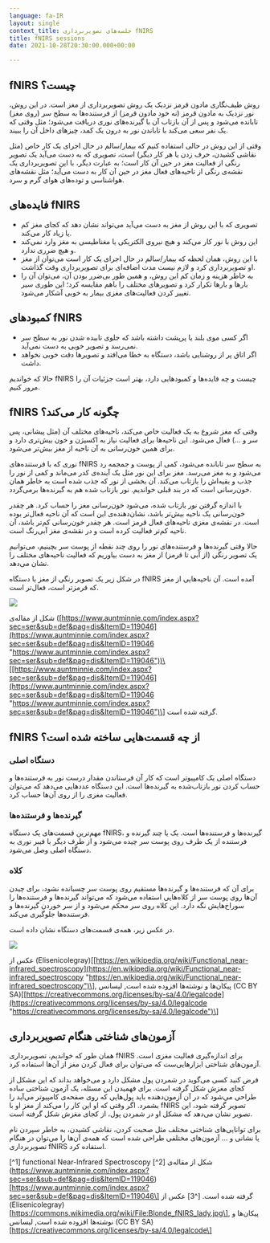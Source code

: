 ```yaml
---
language: fa-IR
layout: single
context_title: جلسه‌های تصویربرداری fNIRS
title: fNIRS sessions
date: 2021-10-28T20:30:00.000+00:00

---
```

## fNIRS چیست؟

روش طیف‌نگاری مادون قرمز نزدیک یک روش تصویربرداری از مغز است. در این روش، نور نزدیک به مادون قرمز (نه خود مادون قرمز) از فرستنده‌ها به سطح سر (روی مغز) تابانده می‌شود و پس از آن بازتاب آن با گیرنده‌های نوری دریافت می‌شود؛ مثل وقتی که یک نفر سعی می‌کند با تاباندن نور به درون یک کمد، چیزهای داخل آن را ببیند.

وقتی از این روش در حالی استفاده کنیم که بیمار/سالم در حال اجرای یک کار خاص (مثل نقاشی کشیدن، حرف زدن یا هر کار دیگر) است، تصویری که به دست می‌آید یک تصویر رنگی از فعالیت مغز در حین آن کار است؛ به عبارت دیگر، با این تصویربرداری یک نقشه‌ی رنگی از ناحیه‌های فعال مغز در حین آن کار به دست می‌آید؛ مثل نقشه‌های هواشناسی و توده‌های هوای گرم و سرد.

## فایده‌های fNIRS

* تصویری که با این روش از مغز به دست می‌آید می‌تواند نشان دهد که کجای مغز کم یا زیاد کار می‌کند.
* این روش با نور کار می‌کند و هیچ نیروی الکتریکی یا مغناطیسی به مغز وارد نمی‌کند و هیچ ضرری ندارد.
* با این روش، همان لحظه که بیمار/سالم در حال اجرای یک کار است می‌توان از مغز او تصویربرداری کرد و لازم نیست  مدت اضافه‌ای برای تصویربرداری وقت گذاشت.
* به خاطر هزینه و زمان کم این روش، و همین طور بی‌ضرر بودن آن، می‌توان آن را بارها و بارها تکرار کرد و تصویرهای مختلف را باهم مقایسه کرد؛ این طوری سیر تغییر کردن فعالیت‌های مغزی بیمار به خوبی آشکار می‌شود.

## کمبودهای fNIRS

* اگر کسی موی بلند یا پرپشت داشته باشد که جلوی تابیده شدن نور به سطح سر نمی‌رسد و تصویر خوبی به دست نمی‌آید.
* اگر اتاق پر از روشنایی باشد، دستگاه به خطا می‌افتد و تصویرها دقت خوبی نخواهد داشت.

حالا که خواندیم fNIRS چیست و چه فایده‌ها و کمبود‌هایی دارد، بهتر است جزئیات آن را مرور کنیم.

## fNIRS چگونه کار می‌کند؟

وقتی که مغز شروع به یک فعالیت خاص می‌کند، ناحیه‌های مختلف آن (مثل پیشانی، پس سر و ...) فعال می‌شود. این ناحیه‌ها برای فعالیت نیاز به اکسیژن و خون بیش‌تری دارد و برای همین خون‌رسانی به آن ناحیه از مغز بیش‌تر می‌شود.

نوری که با فرستنده‌های fNIRS به سطح سر تابانده می‌شود، کمی از پوست و جمجمه رد می‌شود و به مغز می‌رسد. مغز برای این نور مثل یک آینده‌ی کدر می‌ماند و کمی از نور را جذب و بقیه‌اش را بازتاب می‌کند. آن بخشی از نور که جذب شده است به خاطر همان خون‌رسانی است که در بند قبلی خواندیم. نور بازتاب شده هم به گیرنده‌ها برمی‌گردد.

با اندازه گرفتن نور بازتاب شده، می‌شود خون‌رسانی مغز را حساب کرد. هر چقدر خون‌رسانی یک ناحیه بیش‌تر باشد، نشان‌دهنده‌ی این است که آن ناحیه فعال‌تر بوده است. در نقشه‌ی مغزی ناحیه‌های فعال قرمز است. هر چقدر خون‌رسانی کم‌تر باشد، آن ناحیه کم‌تر فعالیت کرده است و در نقشه‌ی مغز آبی‌رنگ است.

حالا وقتی گیرنده‌ها و فرستنده‌های نور را روی چند نقطه از پوست سر بچینیم، می‌توانیم یک تصویر رنگی (از آبی تا قرمز) از مغز به دست بیاوریم که فعالیت ناحیه‌های مختلف را نشان می‌دهد.

در شکل زیر یک تصویر رنگی از مغز با دستگاه fNIRS آمده است. آن ناحیه‌هایی از مغز که قرمزتر است، فعال‌تر است.

![](https://joinzal.ir/assets/img/brain-activity.jpg)

شکل از مقاله‌ی ([https://www.auntminnie.com/index.aspx?sec=ser&sub=def&pag=dis&ItemID=119046](https://www.auntminnie.com/index.aspx?sec=ser&sub=def&pag=dis&ItemID=119046 "https://www.auntminnie.com/index.aspx?sec=ser&sub=def&pag=dis&ItemID=119046"))\[[https://www.auntminnie.com/index.aspx?sec=ser&sub=def&pag=dis&ItemID=119046](https://www.auntminnie.com/index.aspx?sec=ser&sub=def&pag=dis&ItemID=119046 "https://www.auntminnie.com/index.aspx?sec=ser&sub=def&pag=dis&ItemID=119046")\] گرفته شده است.

## fNIRS از چه قسمت‌هایی ساخته شده است؟

### دستگاه اصلی

دستگاه اصلی یک کامپیوتر است که کار آن فرستاندن مقدار درست نور به فرستنده‌ها و حساب کردن نور بازتاب‌شده به گیرنده‌ها است. این دستگاه عددهایی می‌دهد که می‌توان فعالیت مغزی را از روی آن‌ها حساب کرد.

### گیرنده‌ها و فرستنده‌ها

مهم‌ترین قسمت‌های یک دستگاه fNIRS، گیرنده‌ها و فرستنده‌ها است. یک یا چند گیرنده و فرستنده از یک طرف روی پوست سر چیده می‌شود و از طرف دیگر با فیبر نوری به دستگاه اصلی وصل می‌شود.

### کلاه

برای آن که فرستنده‌ها و گیرنده‌ها مستقیم روی پوست سر چسبانده نشود، برای چیدن آن‌ها روی پوست سر از کلاه‌هایی استفاده می‌شود که می‌تواند گیرنده‌ها و فرستنده‌ها را سوراخ‌هایش نگه دارد. این کلاه روی سر محکم می‌شود و از سر خوردن گیرنده‌ها و فرستنده‌ها جلوگیری می‌کند.

در عکس زیر، همه‌ی قسمت‌های دستگاه نشان داده است.

![](https://joinzal.ir/assets/img/fnirs-equipment.png)

عکس از (Elisenicolegray)\[[https://en.wikipedia.org/wiki/Functional_near-infrared_spectroscopy](https://en.wikipedia.org/wiki/Functional_near-infrared_spectroscopy "https://en.wikipedia.org/wiki/Functional_near-infrared_spectroscopy")\], پیکان‌ها و نوشته‌ها افزوده شده است, لیسانس (CC BY SA)\[[https://creativecommons.org/licenses/by-sa/4.0/legalcode](https://creativecommons.org/licenses/by-sa/4.0/legalcode "https://creativecommons.org/licenses/by-sa/4.0/legalcode")\]

## آزمون‌های شناختی هنگام تصویربرداری

همان طور که خواندیم، تصویربرداری fNIRS برای اندازه‌گیری فعالیت مغزی است. آزمون‌های شناختی ابزارهایی‌ست که می‌توان برای فعال کردن مغز از آن‌ها استفاده کرد.

فرض کنید کسی می‌گوید در شمردن پول مشکل دارد و می‌خواهد بداند که این مشکل از کجای مغزش شکل گرفته است. برای فهمیدن این مسئله، یک آزمون شناختی ساده طراحی می‌شود که در‌ آن آزمون‌دهنده باید پول‌هایی که روی صفحه‌ی کامپیوتر می‌آید را بشمرد. اگر وقتی که او این کار را می‌کند از مغز او با fNIRS تصویر گرفته شود، این تصویر نشان می‌دهد که مشکل او در شمردن پول، از کجای مغزش شکل گرفته است.

برای توانایی‌های شناختی مختلف مثل صحبت کردن، نقاشی کشیدن، به خاطر سپردن نام یا نشانی و ... آزمون‌های مختلفی طراحی شده است که همه‌ی آن‌ها را می‌توان در هنگام تصویربرداری fNIRS استفاده کرد.

\[^1\] functional Near-Infrared Spectroscopy
\[^2\] شکل از مقاله‌ی (https://www.auntminnie.com/index.aspx?sec=ser&sub=def&pag=dis&ItemID=119046)\[https://www.auntminnie.com/index.aspx?sec=ser&sub=def&pag=dis&ItemID=119046\] گرفته شده است.
\[^3\] عکس از (Elisenicolegray)\[https://commons.wikimedia.org/wiki/File:Blonde_fNIRS_lady.jpg\], پیکان‌ها و نوشته‌ها افزوده شده است, لیسانس (CC BY SA)\[https://creativecommons.org/licenses/by-sa/4.0/legalcode\]